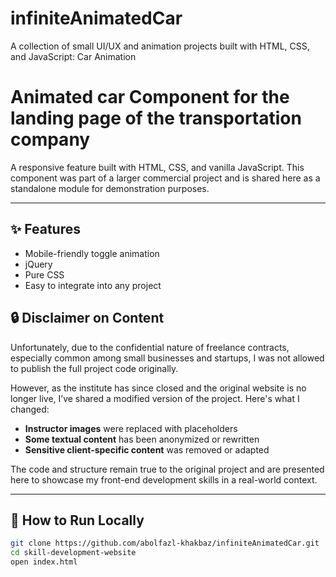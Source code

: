 # infiniteAnimatedCar
A collection of small UI/UX and animation projects built with HTML, CSS, and JavaScript: Car Animation
# Animated car Component for the landing page of the transportation company

A responsive feature built with HTML, CSS, and vanilla JavaScript. This component was part of a larger commercial project and is shared here as a standalone module for demonstration purposes.

---

## ✨ Features

- Mobile-friendly toggle animation
- jQuery
- Pure CSS
- Easy to integrate into any project
## 🔒 Disclaimer on Content

Unfortunately, due to the confidential nature of freelance contracts, especially common among small businesses and startups, I was not allowed to publish the full project code originally.

However, as the institute has since closed and the original website is no longer live, I’ve shared a modified version of the project. Here's what I changed:

- **Instructor images** were replaced with placeholders
- **Some textual content** has been anonymized or rewritten
- **Sensitive client-specific content** was removed or adapted

The code and structure remain true to the original project and are presented here to showcase my front-end development skills in a real-world context.

---

## 🚀 How to Run Locally

```bash
git clone https://github.com/abolfazl-khakbaz/infiniteAnimatedCar.git
cd skill-development-website
open index.html
